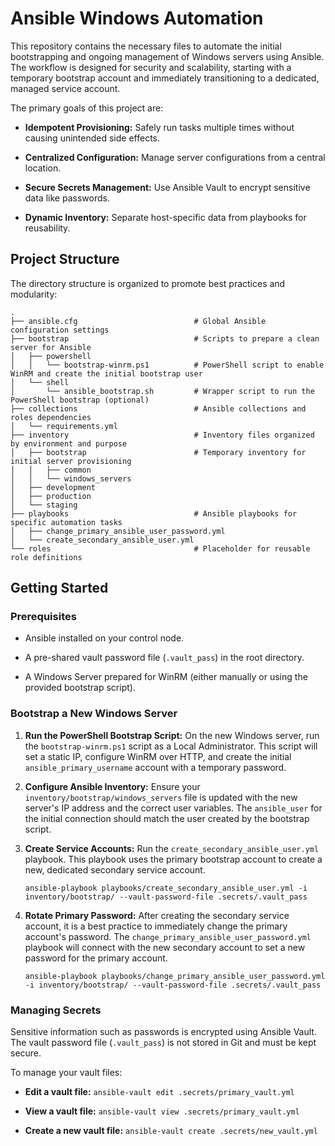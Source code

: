 # Ansible Windows Automation

This repository contains the necessary files to automate the initial bootstrapping and ongoing management of Windows servers using Ansible. The workflow is designed for security and scalability, starting with a temporary bootstrap account and immediately transitioning to a dedicated, managed service account.

The primary goals of this project are:

* **Idempotent Provisioning:** Safely run tasks multiple times without causing unintended side effects.

* **Centralized Configuration:** Manage server configurations from a central location.

* **Secure Secrets Management:** Use Ansible Vault to encrypt sensitive data like passwords.

* **Dynamic Inventory:** Separate host-specific data from playbooks for reusability.

## Project Structure

The directory structure is organized to promote best practices and modularity:

```
.
├── ansible.cfg                          # Global Ansible configuration settings
├── bootstrap                            # Scripts to prepare a clean server for Ansible
│   ├── powershell
│   │   └── bootstrap-winrm.ps1          # PowerShell script to enable WinRM and create the initial bootstrap user
│   └── shell
│       └── ansible_bootstrap.sh         # Wrapper script to run the PowerShell bootstrap (optional)
├── collections                          # Ansible collections and roles dependencies
│   └── requirements.yml
├── inventory                            # Inventory files organized by environment and purpose
│   ├── bootstrap                        # Temporary inventory for initial server provisioning
│   │   ├── common
│   │   └── windows_servers
│   ├── development
│   ├── production
│   └── staging
├── playbooks                            # Ansible playbooks for specific automation tasks
│   ├── change_primary_ansible_user_password.yml
│   └── create_secondary_ansible_user.yml
└── roles                                # Placeholder for reusable role definitions
```

## Getting Started

### Prerequisites

* Ansible installed on your control node.

* A pre-shared vault password file (`.vault_pass`) in the root directory.

* A Windows Server prepared for WinRM (either manually or using the provided bootstrap script).

### Bootstrap a New Windows Server

1.  **Run the PowerShell Bootstrap Script:**
    On the new Windows server, run the `bootstrap-winrm.ps1` script as a Local Administrator. This script will set a static IP, configure WinRM over HTTP, and create the initial `ansible_primary_username` account with a temporary password.

2.  **Configure Ansible Inventory:**
    Ensure your `inventory/bootstrap/windows_servers` file is updated with the new server's IP address and the correct user variables. The `ansible_user` for the initial connection should match the user created by the bootstrap script.

3.  **Create Service Accounts:**
    Run the `create_secondary_ansible_user.yml` playbook. This playbook uses the primary bootstrap account to create a new, dedicated secondary service account.

    ```
    ansible-playbook playbooks/create_secondary_ansible_user.yml -i inventory/bootstrap/ --vault-password-file .secrets/.vault_pass
    
    ```

4.  **Rotate Primary Password:**
    After creating the secondary service account, it is a best practice to immediately change the primary account's password. The `change_primary_ansible_user_password.yml` playbook will connect with the new secondary account to set a new password for the primary account.

    ```
    ansible-playbook playbooks/change_primary_ansible_user_password.yml -i inventory/bootstrap/ --vault-password-file .secrets/.vault_pass
    
    ```

### Managing Secrets

Sensitive information such as passwords is encrypted using Ansible Vault. The vault password file (`.vault_pass`) is not stored in Git and must be kept secure.

To manage your vault files:

* **Edit a vault file:** `ansible-vault edit .secrets/primary_vault.yml`

* **View a vault file:** `ansible-vault view .secrets/primary_vault.yml`

* **Create a new vault file:** `ansible-vault create .secrets/new_vault.yml`
